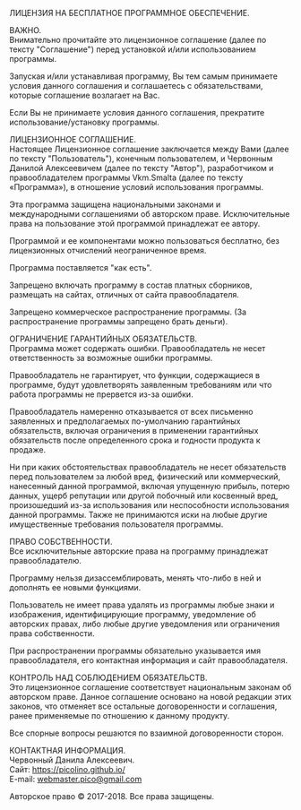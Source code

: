 ЛИЦЕНЗИЯ НА БЕСПЛАТНОЕ ПРОГРАММНОЕ ОБЕСПЕЧЕНИЕ.  

ВАЖНO.  
Внимательно прочитайте это лицензионное соглашение (далее по тексту "Соглашение") перед  установкой и/или использованием программы.

Запуская и/или устанавливая программу, Вы тем самым принимаете условия данного соглашения и соглашаетесь с обязательствами, которые соглашение возлагает на Вас.

Если Вы не принимаете условия данного соглашения, прекратите использование/установку программы.

ЛИЦЕНЗИОННОЕ СОГЛАШЕНИЕ.  
Настоящее Лицензионное соглашение заключается между Вами (далее по тексту "Пользователь"), конечным пользователем, и Червонным Данилой Алексеевичем (далее по тексту "Автор"), разработчиком и правообладателем программы Vkm.Smalta (далее по тексту «Программа»), в отношение условий использования программы.

Эта программа защищена национальными законами и международными соглашениями об авторском праве. Исключительные права на пользование этой программой принадлежат ее автору.

Программой и ее компонентами можно пользоваться бесплатно, без лицензионных отчислений неограниченное время.

Программа поставляется "как есть".

Запрещено включать программу в состав платных сборников, размещать на сайтах, отличных от сайта правообладателя.

Запрещено коммерческое распространение программы. (За распространение программы запрещено брать деньги).

ОГРАНИЧЕНИЕ ГАРАНТИЙНЫХ ОБЯЗАТЕЛЬСТВ.  
Программа может содержать ошибки. Правообладатель не несет ответственность за возможные ошибки программы.

Правообладатель не гарантирует, что функции, содержащиеся в программе, будут удовлетворять заявленным требованиям или что работа программы не прервется из-за ошибки.

Правообладатель намеренно отказывается от всех письменно заявленных и предполагаемых по-умолчанию гарантийных обязательств, включая ограничения в применении гарантийных обязательств после определенного срока и годности продукта к продаже.

Ни при каких обстоятельствах правообладатель не несет обязательств перед пользователем за любой вред, физический или коммерческий, нанесенный данной программой, включая упущенную прибыль, потерю данных, ущерб репутации или другой побочный или косвенный вред, произошедший из-за использования или неспособности использования данной программы. Также не принимаются иски на любые другие имущественные требования пользователя программы.

ПРАВО СОБСТВЕННОСТИ.  
Все исключительные авторские права на программу принадлежат правообладателю.

Программу нельзя дизассемблировать, менять что-либо в ней и дополнять ее новыми функциями.

Пользователь не имеет права удалять из программы любые знаки и изображения, идентифицирующие программу,  уведомление об авторских правах, либо любые другие уведомления или ограничения права собственности.

При распространении программы обязательно указывается имя правообладателя, его контактная информация и сайт правообладателя.

КОНТРОЛЬ НАД СОБЛЮДЕНИЕМ ОБЯЗАТЕЛЬСТВ.  
Это лицензионное соглашение соответствует национальным законам об авторском праве. Данное соглашение основано на новой редакции этих законов, что отменяет все остальные договоренности и соглашения, ранее применяемые по отношению к данному продукту.

Все спорные вопросы решаются по взаимной договоренности сторон.

КОНТАКТНАЯ ИНФОРМАЦИЯ.  
Червонный Данила Алексеевич.   
Сайт: https://picolino.github.io/  
E-mail: webmaster.pico@gmail.com  

Авторское право © 2017-2018. Все права защищены.
